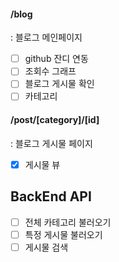 #### /blog
: 블로그 메인페이지
- [ ] github 잔디 연동
- [ ] 조회수 그래프
- [ ] 블로그 게시물 확인
- [ ] 카테고리

#### /post/[category]/[id]
: 블로그 게시물 페이지
- [x] 게시물 뷰




## BackEnd API
- [ ] 전체 카테고리 불러오기
- [ ] 특정 게시물 불러오기
- [ ] 게시물 검색

